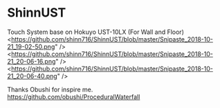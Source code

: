 # ShinnUST
Touch System base on Hokuyo UST-10LX (For Wall and Floor)  
<https://github.com/shinn716/ShinnUST/blob/master/Snipaste_2018-10-21_19-02-50.png" /></a>  
<https://github.com/shinn716/ShinnUST/blob/master/Snipaste_2018-10-21_20-06-16.png" /></a>
<https://github.com/shinn716/ShinnUST/blob/master/Snipaste_2018-10-21_20-06-40.png" /></a>

Thanks Obushi for inspire me.  
https://github.com/obushi/ProceduralWaterfall  
